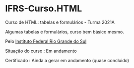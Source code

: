 # IFRS-Curso.HTML
Curso de HTML: tabelas e formulários - Turma 2021A <br>

Algumas tabelas e formulários, curso bem básico mesmo.

Pelo <a href="https://moodle.ifrs.edu.br/">Instituto Federal Rio Grande do Sul</a>

Situação do curso : Em andamento 

Certificado : Ainda a gerar em andamento (quase concluido)
